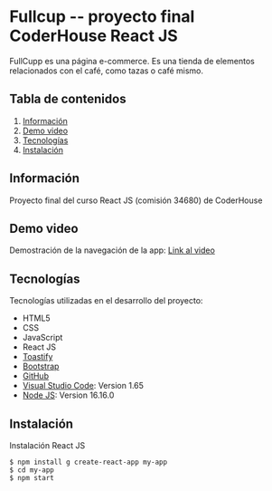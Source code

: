 # Fullcup -- proyecto final CoderHouse React JS
FullCupp es una página e-commerce. Es una tienda de elementos relacionados con el café, como tazas o café mismo.

## Tabla de contenidos
1. [Información](#información)
2. [Demo video](#demo-video)
3. [Tecnologías](#tecnologías)
4. [Instalación](#instalación)


## Información
Proyecto final del curso React JS (comisión 34680) de CoderHouse

## Demo video
Demostración de la navegación de la app: [Link al video](https://youtu.be/KcRa_bnZX2E)

## Tecnologías
Tecnologías utilizadas en el desarrollo del proyecto:
* HTML5
* CSS
* JavaScript
* React JS
* [Toastify](https://www.npmjs.com/package/react-toastify)
* [Bootstrap](https://getbootstrap.com/)
* [GitHub](https://github.com/solpeskin/fullCup)
* [Visual Studio Code](https://code.visualstudio.com/): Version 1.65 
* [Node JS](https://nodejs.org/es/): Version 16.16.0

## Instalación 
Instalación React JS

```
$ npm install g create-react-app my-app
$ cd my-app
$ npm start
```
